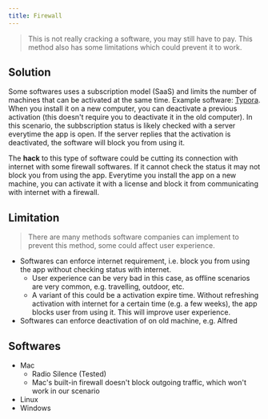 ```yaml
---
title: Firewall
---
```


> This is not really cracking a software, you may still have to pay.
> This method also has some limitations which could prevent it to work.

## Solution

Some softwares uses a subscription model (SaaS) and limits the number of machines that can be activated at the same time. Example software: [Typora](https://typora.io/).
When you install it on a new computer, you can deactivate a previous activation (this doesn't require you to deactivate it in the old computer).
In this scenario, the subbscription status is likely checked with a server everytime the app is open.
If the server replies that the activation is deactivated, the software will block you from using it.

The **hack** to this type of software could be cutting its connection with internet with some firewall softwares. If it cannot check the status it may not block you from using the app.
Everytime you install the app on a new machine, you can activate it with a license and block it from communicating with internet with a firewall.

## Limitation

> There are many methods software companies can implement to prevent this method, some could affect user experience.

- Softwares can enforce internet requirement, i.e. block you from using the app without checking status with internet.
  - User experience can be very bad in this case, as offline scenarios are very common, e.g. travelling, outdoor, etc.
  - A variant of this could be a activation expire time. Without refreshing activation with internet for a certain time (e.g. a few weeks), the app blocks user from using it. This will improve user experience.
- Softwares can enforce deactivation of on old machine, e.g. Alfred

## Softwares

- Mac
  - Radio Silence (Tested)
  - Mac's built-in firewall doesn't block outgoing traffic, which won't work in our scenario
- Linux
- Windows
